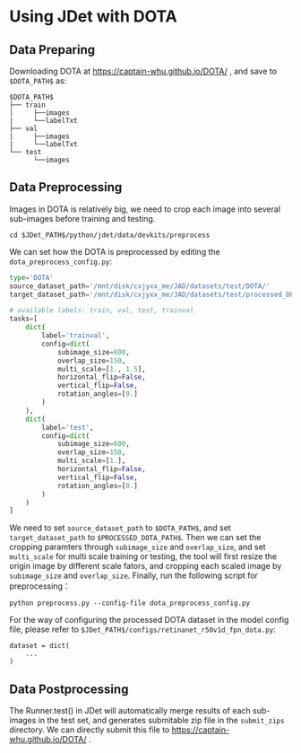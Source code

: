 # Using JDet with DOTA
## Data Preparing
Downloading DOTA at https://captain-whu.github.io/DOTA/ , and save to `$DOTA_PATH$` as:
```
$DOTA_PATH$
├── train
|     ├──images
|     └──labelTxt
├── val
|     ├──images
|     └──labelTxt
└── test
      └──images
```
## Data Preprocessing
Images in DOTA is relatively big, we need to crop each image into several sub-images before training and testing.
```
cd $JDet_PATH$/python/jdet/data/devkits/preprocess
```
We can set how the DOTA is preprocessed by editing the `dota_preprocess_config.py`:
```python
type='DOTA'
source_dataset_path='/mnt/disk/cxjyxx_me/JAD/datasets/test/DOTA/'
target_dataset_path='/mnt/disk/cxjyxx_me/JAD/datasets/test/processed_DOTA/'

# available labels: train, val, test, trainval
tasks=[
    dict(
        label='trainval',
        config=dict(
            subimage_size=600,
            overlap_size=150,
            multi_scale=[1., 1.5],
            horizontal_flip=False,
            vertical_flip=False,
            rotation_angles=[0.] 
        )
    ),
    dict(
        label='test',
        config=dict(
            subimage_size=600,
            overlap_size=150,
            multi_scale=[1.],
            horizontal_flip=False,
            vertical_flip=False,
            rotation_angles=[0.] 
        )
    )
]
```
We need to set `source_dataset_path` to `$DOTA_PATH$`, and set `target_dataset_path` to `$PROCESSED_DOTA_PATH$`.
Then we can set the cropping paramters through `subimage_size` and `overlap_size`, and set `multi_scale` for multi scale training or testing, the tool will first resize the origin image by different scale fators, and cropping each scaled image by `subimage_size` and `overlap_size`.
Finally, run the following script for preprocessing：
```
python preprocess.py --config-file dota_preprocess_config.py
```
For the way of configuring the processed DOTA dataset in the model config file, please refer to `$JDet_PATH$/configs/retinanet_r50v1d_fpn_dota.py`:
```
dataset = dict(
    ...
)
```
## Data Postprocessing
The Runner.test() in JDet will automatically merge results of each sub-images in the test set, and generates submitable zip file in the `submit_zips` directory. 
We can directly submit this file to https://captain-whu.github.io/DOTA/ .